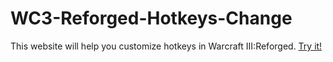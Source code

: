 # WC3-Reforged-Hotkeys-Change
This website will help you customize hotkeys in Warcraft III:Reforged.
[Try it!](https://monkenwu.github.io/WC3-Reforged-Hotkeys-Change/)
